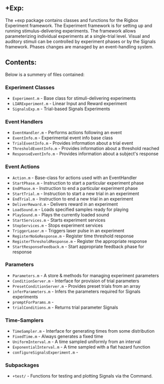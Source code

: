 ## +Exp:
The +exp package contains classes and functions for the Rigbox Experiment framework.
The Experiment framework is for setting up and running stimulus-delivering experiments.  The framework allows parameterizing individual experiments at a single-trial level. Visual and auditory stimuli can be controlled by experiment phases or by the Signals framework.  Phases changes are managed by an event-handling system.

## Contents:

Below is a summery of files contained:

### Experiment Classes
- `Experiment.m`                 - Base class for stimuli-delivering experiments
- `LIARExperiment.m`             - Linear Input and Reward experiment
- `SignalsExp.m`                 - Trial-based Signals Experiments

### Event Handlers
- `EventHandler.m`               - Performs actions following an event
- `EventInfo.m`                  - Experimental event info base class
- `TrialEventInfo.m`             - Provides information about a trial event
- `ThresholdEventInfo.m`         - Provides information about a threshold reached
- `ResponseEventInfo.m`          - Provides information about a subject's response

### Event Actions
- `Action.m`                     - Base-class for actions used with an EventHandler
- `StartPhase.m`                 - Instruction to start a particular experiment phase
- `EndPhase.m`                   - Instruction to end a particular experiment phase
- `StartTrial.m`                 - Instruction to start a new trial in an experiment
- `EndTrial.m`                   - Instruction to end a new trial in an experiment
- `DeliverReward.m`              - Delivers reward in an experiment
- `LoadSound.m`                  - Loads specified samples ready for playing
- `PlaySound.m`                  - Plays the currently loaded sound
- `StartServices.m`              - Starts experiment services
- `StopServices.m`               - Stops experiment services
- `TriggerLaser.m`               - Triggers laser pulse in an experiment
- `RegisterNoGoResponse.m`       - Register time threshold response
- `RegisterThresholdResponse.m`  - Register the appropriate response
- `StartResponseFeedback.m`      - Start appropriate feedback phase for response

### Parameters
- `Parameters.m`                 - A store & methods for managing experiment parameters
- `ConditionServer.m`            - Interface for provision of trial parameters
- `PresetConditionServer.m`      - Provides preset trials from an array
- `inferParameters.m`            - Infers the parameters required for Signals experiments
- `promptForParams.m`            - 
- `trialConditions.m`            - Returns trial parameter Signals

### Time-Samplers
- `TimeSampler.m`                - Interface for generating times from some distribution
- `FixedTime.m`                  - Always generates a fixed time
- `UniformInterval.m`            - A time sampled uniformly from an interval
- `ExponentialInterval.m`        - A time sampled with a flat hazard function
- `configureSignalsExperiment.m` - 

### Subpackages
- `+test/`    - Functions for testing and plotting Signals via the Command.
